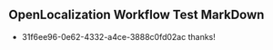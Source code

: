 ## OpenLocalization Workflow Test MarkDown
* 31f6ee96-0e62-4332-a4ce-3888c0fd02ac thanks!

<!--HONumber=Aug16_HO4-->


